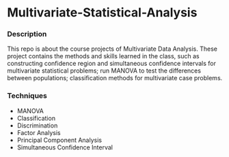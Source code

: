 # Multivariate-Statistical-Analysis

### Description

This repo is about the course projects of Multivariate Data Analysis. These project contains the methods and skills learned in the class, such as constructing confidence region and simultaneous confidence intervals for multivariate statistical problems; run MANOVA to test the differences between populations; classification methods for multivariate case problems.

### Techniques

- MANOVA
- Classification
- Discrimination
- Factor Analysis
- Principal Component Analysis
- Simultaneous Confidence Interval
